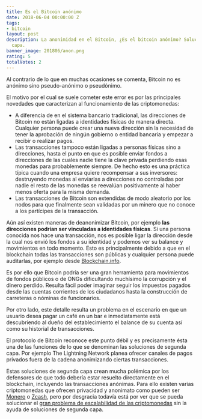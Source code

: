 ```yaml
---
title: Es el Bitcoin anónimo
date: 2018-06-04 00:00:00 Z
tags:
- bitcoin
layout: post
description: La anonimidad en el Bitcoin, ¿Es el bitcoin anónimo? Soluciones de segunda
  capa.
banner_image: 201806/anon.png
rating: 5
totalVotes: 2
---
```


Al contrario de lo que en muchas ocasiones se comenta, Bitcoin no es anónimo sino pseudo-anónimo o pseudónimo.

<!--more-->

El motivo por el cual se suele cometer este error es por las principales novedades que caracterizan al funcionamiento de las criptomonedas:

- A diferencia de en el sistema bancario tradicional, las direcciones de Bitcoin no están ligadas a identidades físicas de manera directa. Cualquier persona puede crear una nueva dirección sin la necesidad de tener la aprobación de ningún gobierno o entidad bancaria y empezar a recibir o realizar pagos.
- Las transacciones tampoco están ligadas a personas físicas sino a direcciones, hasta el punto en que es posible enviar fondos a direcciones de las cuales nadie tiene la clave privada perdiendo esas monedas para probablemente siempre. De hecho esto es una práctica típica cuando una empresa quiere recompensar a sus inversores: destruyendo monedas al enviarlas a direcciones no controladas por nadie el resto de las monedas se reevalúan positivamente al haber menos oferta para la misma demanda.
- Las transacciones de Bitcoin son extendidas de modo aleatorio por los nodos para que finalmente sean validadas por un minero que no conoce a los partícipes de la transacción.

Aún así existen maneras de deanonimizar Bitcoin, por ejemplo **las direcciones podrían ser vinculadas a identidades físicas**. Si una persona conocida nos hace una transacción, nos es posible ligar la dirección desde la cual nos envió los fondos a su identidad y podemos ver su balance y movimientos en todo momento. Esto es principalmente debido a que en el blockchain todas las transacciones son públicas y cualquier persona puede auditarlas, por ejemplo desde <a rel="nofollow" href="https://blockchain.info">Blockchain.info</a>.

Es por ello que Bitcoin podría ser una gran herramienta para movimientos de fondos públicos o de ONGs dificultando muchísimo la corrupción y el dinero perdido. Resulta fácil poder imaginar seguir los impuestos pagados desde las cuentas corrientes de los ciudadanos hasta la construcción de carreteras o nóminas de funcionarios.

Por otro lado, este detalle resulta un problema en el escenario en que un usuario desea pagar un café en un bar e inmediatamente está descubriendo al dueño del establecimiento el balance de su cuenta así como su historial de transacciones.

El protocolo de Bitcoin reconoce este punto débil y es precisamente ésta una de las funciones de lo que se denominan las soluciones de segunda capa. Por ejemplo The Lightning Network planea ofrecer canales de pagos privados fuera de la cadena anonimizando ciertas transacciones.

Estas soluciones de segunda capa crean mucha polémica por los defensores de que todo debería estar resuelto directamente en el blockchain, incluyendo las transacciones anónimas. Para ello existen varias criptomonedas que ofrecen privacidad y anonimato como pueden ser [Monero](/que-es-monero) o [Zcash](/que-es-zcash), pero por desgracia todavía está por ver que se pueda solucionar el [gran problema de escalabilidad de las criptomonedas](/problema-escalabilidad/) sin la ayuda de soluciones de segunda capa.
